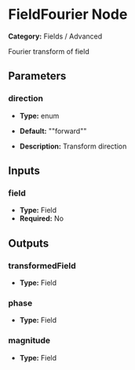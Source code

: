 
# FieldFourier Node

**Category:** Fields / Advanced

Fourier transform of field

## Parameters


### direction
- **Type:** enum
- **Default:** "\"forward\""


- **Description:** Transform direction


## Inputs


### field
- **Type:** Field
- **Required:** No



## Outputs


### transformedField
- **Type:** Field



### phase
- **Type:** Field



### magnitude
- **Type:** Field





